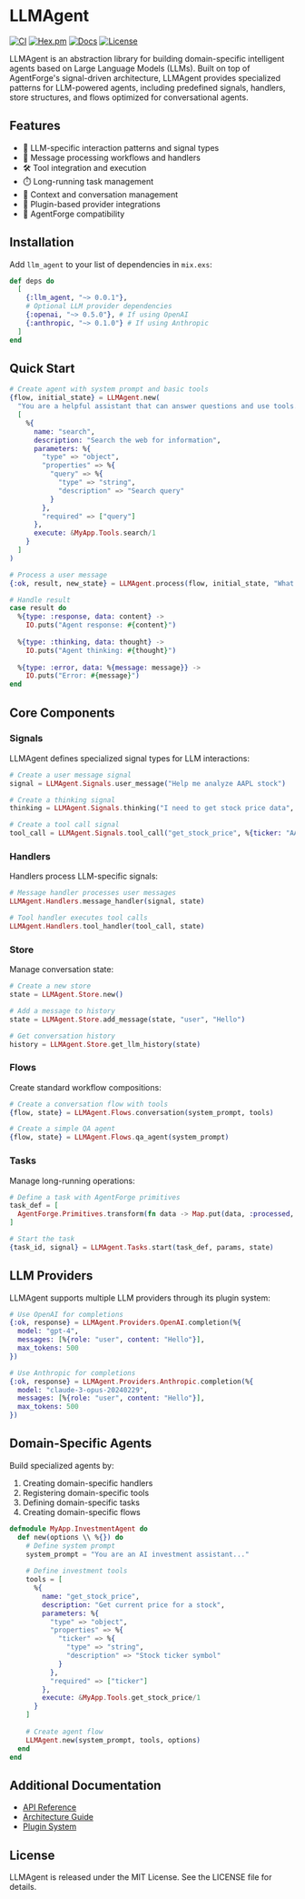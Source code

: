 # LLMAgent

[![CI](https://github.com/i365dev/llm_agent/actions/workflows/ci.yml/badge.svg)](https://github.com/i365dev/llm_agent/actions/workflows/ci.yml)
[![Hex.pm](https://img.shields.io/hexpm/v/llm_agent.svg)](https://hex.pm/packages/llm_agent)
[![Docs](https://img.shields.io/badge/hex-docs-blue.svg)](https://hexdocs.pm/llm_agent)
[![License](https://img.shields.io/badge/license-MIT-blue)](https://github.com/i365dev/llm_agent/blob/main/LICENSE)

LLMAgent is an abstraction library for building domain-specific intelligent agents based on Large Language Models (LLMs). Built on top of AgentForge's signal-driven architecture, LLMAgent provides specialized patterns for LLM-powered agents, including predefined signals, handlers, store structures, and flows optimized for conversational agents.

## Features

- 🧠 LLM-specific interaction patterns and signal types
- 🔀 Message processing workflows and handlers
- 🛠️ Tool integration and execution
- ⏱️ Long-running task management
- 💬 Context and conversation management
- 🔌 Plugin-based provider integrations
- 🔄 AgentForge compatibility

## Installation

Add `llm_agent` to your list of dependencies in `mix.exs`:

```elixir
def deps do
  [
    {:llm_agent, "~> 0.0.1"},
    # Optional LLM provider dependencies
    {:openai, "~> 0.5.0"}, # If using OpenAI
    {:anthropic, "~> 0.1.0"} # If using Anthropic
  ]
end
```

## Quick Start

```elixir
# Create agent with system prompt and basic tools
{flow, initial_state} = LLMAgent.new(
  "You are a helpful assistant that can answer questions and use tools.",
  [
    %{
      name: "search",
      description: "Search the web for information",
      parameters: %{
        "type" => "object",
        "properties" => %{
          "query" => %{
            "type" => "string",
            "description" => "Search query"
          }
        },
        "required" => ["query"]
      },
      execute: &MyApp.Tools.search/1
    }
  ]
)

# Process a user message
{:ok, result, new_state} = LLMAgent.process(flow, initial_state, "What is the capital of France?")

# Handle result
case result do
  %{type: :response, data: content} ->
    IO.puts("Agent response: #{content}")
    
  %{type: :thinking, data: thought} ->
    IO.puts("Agent thinking: #{thought}")
    
  %{type: :error, data: %{message: message}} ->
    IO.puts("Error: #{message}")
end
```

## Core Components

### Signals

LLMAgent defines specialized signal types for LLM interactions:

```elixir
# Create a user message signal
signal = LLMAgent.Signals.user_message("Help me analyze AAPL stock")

# Create a thinking signal
thinking = LLMAgent.Signals.thinking("I need to get stock price data", 1)

# Create a tool call signal
tool_call = LLMAgent.Signals.tool_call("get_stock_price", %{ticker: "AAPL"})
```

### Handlers

Handlers process LLM-specific signals:

```elixir
# Message handler processes user messages
LLMAgent.Handlers.message_handler(signal, state)

# Tool handler executes tool calls
LLMAgent.Handlers.tool_handler(tool_call, state)
```

### Store

Manage conversation state:

```elixir
# Create a new store
state = LLMAgent.Store.new()

# Add a message to history
state = LLMAgent.Store.add_message(state, "user", "Hello")

# Get conversation history
history = LLMAgent.Store.get_llm_history(state)
```

### Flows

Create standard workflow compositions:

```elixir
# Create a conversation flow with tools
{flow, state} = LLMAgent.Flows.conversation(system_prompt, tools)

# Create a simple QA agent
{flow, state} = LLMAgent.Flows.qa_agent(system_prompt)
```

### Tasks

Manage long-running operations:

```elixir
# Define a task with AgentForge primitives
task_def = [
  AgentForge.Primitives.transform(fn data -> Map.put(data, :processed, true) end)
]

# Start the task
{task_id, signal} = LLMAgent.Tasks.start(task_def, params, state)
```

## LLM Providers

LLMAgent supports multiple LLM providers through its plugin system:

```elixir
# Use OpenAI for completions
{:ok, response} = LLMAgent.Providers.OpenAI.completion(%{
  model: "gpt-4",
  messages: [%{role: "user", content: "Hello"}],
  max_tokens: 500
})

# Use Anthropic for completions
{:ok, response} = LLMAgent.Providers.Anthropic.completion(%{
  model: "claude-3-opus-20240229",
  messages: [%{role: "user", content: "Hello"}],
  max_tokens: 500
})
```

## Domain-Specific Agents

Build specialized agents by:

1. Creating domain-specific handlers
2. Registering domain-specific tools
3. Defining domain-specific tasks
4. Creating domain-specific flows

```elixir
defmodule MyApp.InvestmentAgent do
  def new(options \\ %{}) do
    # Define system prompt
    system_prompt = "You are an AI investment assistant..."
    
    # Define investment tools
    tools = [
      %{
        name: "get_stock_price",
        description: "Get current price for a stock",
        parameters: %{
          "type" => "object",
          "properties" => %{
            "ticker" => %{
              "type" => "string",
              "description" => "Stock ticker symbol"
            }
          },
          "required" => ["ticker"]
        },
        execute: &MyApp.Tools.get_stock_price/1
      }
    ]
    
    # Create agent flow
    LLMAgent.new(system_prompt, tools, options)
  end
end
```

## Additional Documentation

- [API Reference](https://hexdocs.pm/llm_agent/api-reference.html)
- [Architecture Guide](https://hexdocs.pm/llm_agent/architecture.html)
- [Plugin System](https://hexdocs.pm/llm_agent/plugin_system.html)

## License

LLMAgent is released under the MIT License. See the LICENSE file for details.